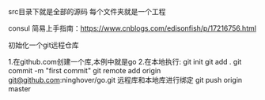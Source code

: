 src目录下就是全部的源码
每个文件夹就是一个工程

consul 简易上手指南：https://www.cnblogs.com/edisonfish/p/17216756.html


初始化一个git远程仓库

1.在github.com创建一个库,本例中就是go
2.在本地执行: 
    git init
    git add .
    git commit -m "first commit"
    git remote add origin git@github.com:ninghover/go.git       远程库和本地库进行绑定
    git push origin master
